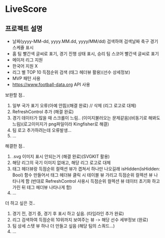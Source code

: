 # LiveScore

## 프로젝트 설명
- 날짜(yyyy-MM-dd, yyyy.MM.dd, yyyy/MM/dd) 검색하여 검색날짜 축구 경기 스케쥴 표시
- 홈 팀 빨간색 글씨로 표기, 경기 진행 상태 표시, 승리 팀 스코어 빨간색 글씨로 표기
- 메이저 리그 지원
- 한국어 지원 X
- 리그 별 TOP 10 득점순위 검색 (태그 헤더뷰 활용)(선수 상세정보)
- MVP 패턴 사용
- https://www.football-data.org API 사용

보완할 점..
1. 일부 국가 표기 오류(아예 안뜸)(해결 완료)  // 삭제 (리그 로고로 대체)
2. RefreshControl 추가 (해결 완료)
3. 경기 데이터가 많을 때 스크롤이 느림.. (이미지불러오는 문제같음)(비동기로 해봐도 느림)(로고이미지가 png파일이라 Kingfisher로 해결)
4. 팀 로고 추가하려는데 오류발생...
5. ...

해결한 점..
1. .svg 이미지 표시 안되는거 (해결 완료)(SVGKIT 활용)
2. 해당 리그의 국기 이미지 없애고, 해당 리그 로고로 대체
3. 태그 헤더뷰랑 득점순위 컬렉션 뷰가 겹쳐서 하나만 나오길래 isHidden(isHidden: Bool) 함수 만들어서 태그 헤더뷰 클릭 시 테이블 뷰 가리고 득점순위 컬렉션 뷰 나타나게 함 (반대로 RefreshControl 사용시 득점순위 컬렉션 뷰 데이터 초기화 하고 가린 뒤 테그 헤더뷰 나타나게 함)
4. ...

더 하고 싶은 것..
1. 경기 전, 경기 중, 경기 후 표시 하고 싶음. (타임라인 추가 완료)
2. 리그 검색하여 득점순위 10위까지 보여주는 뷰 -> 해당 선수 세부정보 (완료)
3. 팀 상세 스텟 뷰 하나 더 만들고 싶음 (해당 팀의 스쿼드...)
4. ...
